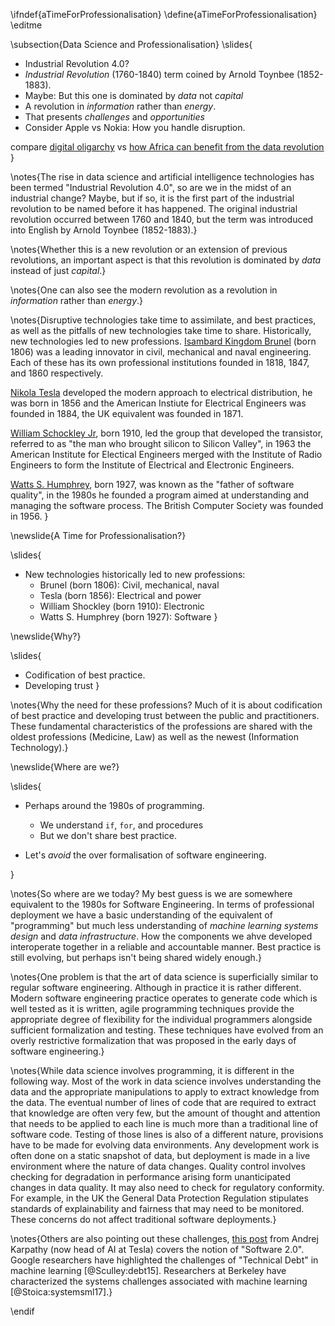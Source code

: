 \ifndef{aTimeForProfessionalisation}
\define{aTimeForProfessionalisation}
\editme

\subsection{Data Science and Professionalisation}
\slides{
* Industrial Revolution 4.0?
* *Industrial Revolution* (1760-1840) term coined by Arnold Toynbee (1852-1883).
* Maybe: But this one is dominated by *data* not *capital*
* A revolution in *information* rather than *energy*.
* That presents *challenges* and *opportunities* 
* Consider Apple vs Nokia: How you handle disruption.

compare [digital oligarchy](https://www.theguardian.com/media-network/2015/mar/05/digital-oligarchy-algorithms-personal-data) vs [how Africa can benefit from the data revolution](https://www.theguardian.com/media-network/2015/aug/25/africa-benefit-data-science-information)
}

\notes{The rise in data science and artificial intelligence technologies has been termed "Industrial Revolution 4.0", so are we in the midst of an industrial change? Maybe, but if so, it is the first part of the industrial revolution to be named before it has happened. The original industrial revolution occurred between 1760 and 1840, but the term was introduced into English by Arnold Toynbee (1852-1883).}

\notes{Whether this is a new revolution or an extension of previous revolutions, an important aspect is that this revolution is dominated by *data* instead of just *capital*.}

\notes{One can also see the modern revolution as a revolution in *information* rather than *energy*.}

\notes{Disruptive technologies take time to assimilate, and best practices, as well as the pitfalls of new technologies take time to share. Historically, new technologies led to new professions. [Isambard Kingdom Brunel](https://en.wikipedia.org/wiki/Isambard_Kingdom_Brunel) (born 1806) was a leading innovator in civil, mechanical and naval engineering. Each of these has its own professional institutions founded in 1818, 1847, and 1860 respectively.

[Nikola Tesla](https://en.wikipedia.org/wiki/Nikola_Tesla) developed the modern approach to electrical distribution, he was born in 1856 and the American Instiute for Electrical Engineers was founded in 1884, the UK equivalent was founded in 1871. 

[William Schockley Jr](https://en.wikipedia.org/wiki/William_Shockley), born 1910, led the group that developed the transistor, referred to as "the man who brought silicon to Silicon Valley", in 1963 the American Institute for Electical Engineers merged with the Institute of Radio Engineers to form the Institute of Electrical and Electronic Engineers. 

[Watts S. Humphrey](https://en.wikipedia.org/wiki/Watts_Humphrey), born 1927, was known as the "father of software quality", in the 1980s he founded a program aimed at understanding and managing the software process. The British Computer Society was founded in 1956.
}

\newslide{A Time for Professionalisation?}

\slides{
* New technologies historically led to new professions:
    * Brunel (born 1806): Civil, mechanical, naval
    * Tesla (born 1856): Electrical and power
    * William Shockley (born 1910): Electronic 
    * Watts S. Humphrey (born 1927): Software
}

\newslide{Why?}

\slides{
* Codification of best practice.
* Developing trust
}

\notes{Why the need for these professions? Much of it is about codification of best practice and developing trust between the public and practitioners. These fundamental characteristics of the professions are shared with the oldest professions (Medicine, Law) as well as the newest (Information Technology).}

\newslide{Where are we?}

\slides{
* Perhaps around the 1980s of programming.
    * We understand ```if```, ```for```, and procedures
    * But we don't share best practice.

* Let's *avoid* the over formalisation of software engineering.

}

\notes{So where are we today? My best guess is we are somewhere equivalent to the 1980s for Software Engineering. In terms of professional deployment we have a basic understanding of the equivalent of "programming" but much less understanding of *machine learning systems design* and *data infrastructure*. How the components we ahve developed interoperate together in a reliable and accountable manner. Best practice is still evolving, but perhaps isn't being shared widely enough.}

\notes{One problem is that the art of data science is superficially similar to regular software engineering. Although in practice it is rather different. Modern software engineering practice operates to generate code which is well tested as it is written, agile programming techniques provide the appropriate degree of flexibility for the individual programmers alongside sufficient formalization and testing. These techniques have evolved from an overly restrictive formalization that was proposed in the early days of software engineering.}

\notes{While data science involves programming, it is different in the following way. Most of the work in data science involves understanding the data and the appropriate manipulations to apply to extract knowledge from the data. The eventual number of lines of code that are required to extract that knowledge are often very few, but the amount of thought and attention that needs to be applied to each line is much more than a traditional line of software code. Testing of those lines is also of a different nature, provisions have to be made for evolving data environments. Any development work is often done on a static snapshot of data, but deployment is made in a live environment where the nature of data changes. Quality control involves checking for degradation in performance arising form unanticipated changes in data quality. It may also need to check for regulatory conformity. For example, in the UK the General Data Protection Regulation stipulates standards of explainability and fairness that may need to be monitored. These concerns do not affect traditional software deployments.}

\notes{Others are also pointing out these challenges, [this post](https://medium.com/@karpathy/software-2-0-a64152b37c35) from Andrej Karpathy (now head of AI at Tesla) covers the notion of "Software 2.0". Google researchers have highlighted the challenges of "Technical Debt" in machine learning [@Sculley:debt15]. Researchers at Berkeley have characterized the systems challenges associated with machine learning [@Stoica:systemsml17].}

\endif
